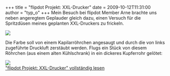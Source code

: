 +++
title = "flipdot Projekt: XXL-Drucker"
date = 2009-10-12T11:31:00
author = "typ_o"
+++
Mein Besuch bei flipdot Member Arne brachte uns neben angeregtem
Geplauder gleich dazu, einen Versuch für die Spritzdüsen meines
geplanten XXL-Druckers zu frickeln.  
  
![](https://flipdot.org/blog/uploads/printer03.jpg)  
  
Die Farbe soll von einem Kapilarröhrchen angesaugt und durch die von
links zugeführte Druckluft zerstäubt werden. Flugs ein Stück von diesem
Röhrchen (aus einem alten Kühlschrank) in ein dickeres Kupferrohr
gelötet:  
  
![](https://flipdot.org/blog/uploads/printer02.jpg)  
["flipdot Projekt: XXL-Drucker" vollständig
lesen](https://flipdot.org/blog/archives/41-flipdot-Projekt-XXL-Drucker.html#extended)
